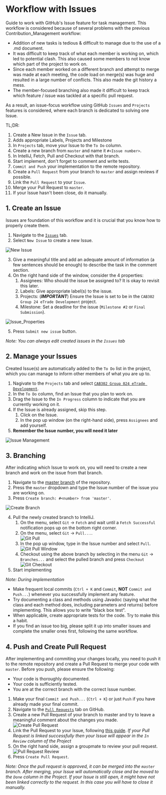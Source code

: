# Workflow with Issues
Guide to work with GitHub's Issue feature for task management. This workflow is considered because of several problems with the previous Contribution_Management workflow:
- Addition of new tasks is tedious & difficult to manage due to the use of a .md document.
- It was difficult to keep track of what each member is working on, which led to potential clash. This also caused some members to not know which part of the project to work on.
- Since each member worked on a different branch and attempt to merge was made at each meeting, the code load on merge(s) was huge and resulted in a large number of conflicts. This also made the git history a mess.
- The member-focused branching also made it difficult to keep track which feature / issue was tackled at a specific pull request.

As a result, an issue-focus workflow using GitHub `Issues` and `Projects` features is considered, where each branch is dedicated to solving one Issue.

TL;DR:
1. Create a New Issue in the `Issue` tab.
2. Adds appropriate Labels, Projects and Milestone
3. In `Projects` tab, move your Issue to the `To Do` column.
4. Create a new branch from `master` and name it `#<Issue number>`.
5. In IntelliJ, Fetch, Pull and Checkout with that branch.
6. Start implement, don't forget to comment and write tests.
7. `Commit and Push` your implementation to the remote repository.
8. Create a `Pull Request` from your branch to `master` and assign reviews if possible.
9. Link the `Pull Request` to your `Issue`.
10. Merge your Pull Request to `master`.
11. If your Issue hasn't been close, do it manually.

## 1. Create an Issue
Issues are foundation of this workflow and it is crucial that you know how to properly create them.

1. Navigate to the [`Issues`](https://github.com/autumnssuns/Sem1_2021_CAB302_Group024_eTrade/issues) tab.
2. Select `New Issue` to create a new Issue.

![New Issue](New_Issue.png)

3. Give a meaningful title and add an adequate amount of information (a few sentences should be enough) to describe the task in the comment section.
4. On the right hand side of the window, consider the 4 properties:
    1. Assignees: Who should the issue be assigned to? It is okay to revisit this later.
    2. Labels: Give appropriate label(s) to the issue.
    3. Projects: (___IMPORTANT___) Ensure the Issue is set to be in the `CAB302 Group 24 eTrade Development` project.
    4. Milestone: Set a deadline for the issue (`Milestone #2` or `Final Submission`).

![Issue_Properties](Issue_Properties.png)

5. Press `Submit new issue` button.

_Note: You can always edit created issues in the `Issues` tab_

## 2. Manage your Issues
Created Issue(s) are automatically added to the `To Do` list in the project, which you can manage to inform other members of what you are up to.

1. Nagivate to the `Projects` tab and select [`CAB302 Group 024 eTrade Development`](https://github.com/autumnssuns/Sem1_2021_CAB302_Group024_eTrade/projects/1).
2. In the `To Do` column, find an Issue that you plan to work on.
3. Drag the Issue to the `In Progress` column to indicate that you are currently working on it.
4. If the Issue is already assigned, skip this step.
    1. Click on the Issue.
    2. In the pop up window (on the right-hand side), press `Assignees` and add yourself.
5. __Remember the Issue number, you will need it later__

![Issue Management](Issue_Management.png)

## 3. Branching
After indicating which Issue to work on, you will need to create a new branch and work on the issue from that branch.

1. Navigate to the [master branch](https://github.com/autumnssuns/Sem1_2021_CAB302_Group024_eTrade) of the repository.
2. Press the `master` dropdown and type the Issue number of the issue you are working on.
3. Press `Create branch: #<number> from 'master'`.

![Create Branch](Create_Branch.png)

4. Pull the newly created branch to IntelliJ.
    1. On the menu, select `Git` -> `Fetch` and wait until a `Fetch Successful` notification pops up on the bottom right corner.
    2. On the menu, select `Git` -> `Pull...`. <br> ![Git Pull](Git_Pull.png)
    3. In the pop up window, type in the Issue number and select `Pull`. <br> ![Git Pull Window](Git_Pull_Window.png)
    4. Checkout using the above branch by selecting in the menu `Git` -> `Branches...` and select the pulled branch and press `Checkout` <br> ![Git Checkout](Git_Checkout.png)
5. Start implementing

_Note: During implementation_
- Make frequent local commits (`Ctrl + K` and `Commit`, __NOT__ `Commit and Push...`) whenever you successfully implement any feature.
- Try documenting a class and methods using Javadoc (saying what the class and each method does, including parameters and returns) before implementing. This allows you to write "black box test".
- When applicable, create appropriate tests for the code. Try to make this a habit.
- If you find an issue too big, please split it up into smaller issues and complete the smaller ones first, following the same workflow.

## 4. Push and Create Pull Request
After implementing and commiting your changes locally, you need to push it to the remote repository and create a Pull Request to merge your code with `master`. Before you push, please ensure the following:
- Your code is thoroughly documented.
- Your code is sufficiently tested.
- You are at the correct branch with the correct Issue number.

1. Make your final `Commit and Push...` (`Ctrl + K`) or just `Push` if you have already made your final commit.
2. Navigate to the [`Pull Requests`](https://github.com/autumnssuns/Sem1_2021_CAB302_Group024_eTrade/pulls) tab on GitHub.
3. Create a new Pull Request of your branch to master and try to leave a meaningful comment about the changes you made.
   <br> ![Create Pull Request](Create_Pull_Request.png)
5. Link the Pull Request to your Issue, following [this guide](https://docs.github.com/en/github/managing-your-work-on-github/linking-a-pull-request-to-an-issue). _If your Pull Request is linked successfully then your Issue will appear in the `In Review` column of the Project_
6. On the right hand side, assign a groupmate to review your pull request. <br>![Pull Request Review](Pull_Request_Review.png)
7. Press `Create Pull Request`.

_Note: Once the pull request is approved, it can be merged into the `master` branch. After merging, your Issue will automatically close and be moved to the `Done` column in the Project.
If your Issue is still open, it might have not been linked correctly to the request. In this case you will have to close it manually._